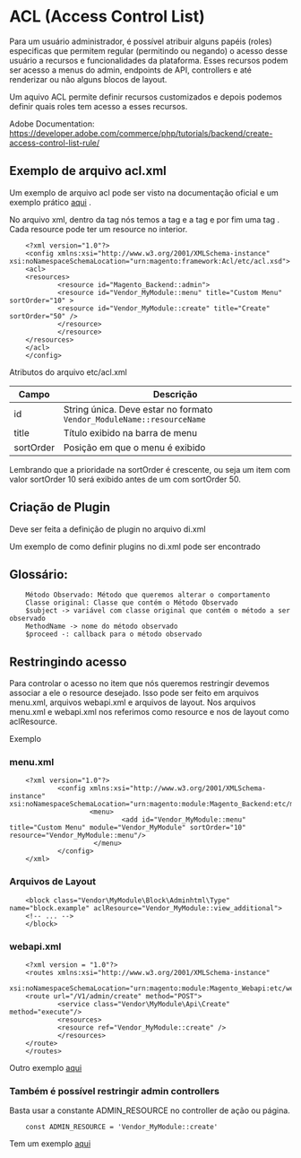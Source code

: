 # ACL (Access Control List)

Para um usuário administrador, é possível atribuir alguns papéis (roles) especificas que permitem regular (permitindo ou negando) o acesso desse usuário a recursos e funcionalidades da plataforma. Esses recursos podem ser acesso a menus do admin, endpoints de API, controllers e até renderizar ou não alguns blocos de layout. 

Um aquivo ACL permite definir recursos customizados e depois podemos definir quais roles tem acesso a esses recursos. 

Adobe Documentation: https://developer.adobe.com/commerce/php/tutorials/backend/create-access-control-list-rule/

## Exemplo de arquivo acl.xml

Um exemplo de arquivo acl pode ser visto na documentação oficial e um exemplo prático [aqui](https://github.com/vinnyalvs/Magento_Experiments/blob/main/app/code/Vinnyalvs/AdminController/etc/acl.xml)
.

No arquivo xml, dentro da tag <config> nós temos a tag <acl> e a tag <resources> e por fim uma tag <resource>. Cada resource pode ter um resource no interior. 

        <?xml version="1.0"?>
        <config xmlns:xsi="http://www.w3.org/2001/XMLSchema-instance" xsi:noNamespaceSchemaLocation="urn:magento:framework:Acl/etc/acl.xsd">
        <acl>
        <resources>
                <resource id="Magento_Backend::admin">
                <resource id="Vendor_MyModule::menu" title="Custom Menu" sortOrder="10" >
                <resource id="Vendor_MyModule::create" title="Create" sortOrder="50" />
                </resource>
                </resource>
        </resources>
        </acl>
        </config>

Atributos do arquivo etc/acl.xml

| Campo       | Descrição                                                                 |
|-------------|----------------------------------------------------------------------------|
| id          | String única. Deve estar no formato `Vendor_ModuleName::resourceName`       |
| title       | Título exibido na barra de menu                                             |
| sortOrder   | Posição em que o menu é exibido 



Lembrando que a prioridade na sortOrder é crescente, ou seja um item com valor sortOrder 10 será exibido antes de um com sortOrder 50.

## Criação de Plugin

Deve ser feita a definição de plugin no arquivo di.xml

Um exemplo de como definir plugins no di.xml pode ser encontrado 
## Glossário:

        Método Observado: Método que queremos alterar o comportamento
        Classe original: Classe que contém o Método Observado
        $subject -> variável com classe original que contém o método a ser observado
        MethodName -> nome do método observado
        $proceed -: callback para o método observado


## Restringindo acesso

Para controlar o acesso no item que nós queremos restringir devemos associar a ele o resource desejado. Isso pode ser feito em arquivos menu.xml, arquivos webapi.xml e arquivos de layout. Nos arquivos menu.xml e webapi.xml nos referimos como resource e nos de layout como aclResource.

Exemplo

### menu.xml

        <?xml version="1.0"?>
                <config xmlns:xsi="http://www.w3.org/2001/XMLSchema-instance" xsi:noNamespaceSchemaLocation="urn:magento:module:Magento_Backend:etc/menu.xsd">
                        <menu>
                                <add id="Vendor_MyModule::menu" title="Custom Menu" module="Vendor_MyModule" sortOrder="10" resource="Vendor_MyModule::menu"/>
                         </menu>
                </config>
        </xml>


### Arquivos de Layout

        <block class="Vendor\MyModule\Block\Adminhtml\Type" name="block.example" aclResource="Vendor_MyModule::view_additional">
        <!-- ... -->
        </block>

### webapi.xml

        <?xml version = "1.0"?>
        <routes xmlns:xsi="http://www.w3.org/2001/XMLSchema-instance"
                xsi:noNamespaceSchemaLocation="urn:magento:module:Magento_Webapi:etc/webapi.xsd">
        <route url="/V1/admin/create" method="POST">
                <service class="Vendor\MyModule\Api\Create" method="execute"/>
                <resources>
                <resource ref="Vendor_MyModule::create" />
                </resources>
        </route>
        </routes>

Outro exemplo [aqui](https://github.com/vinnyalvs/Magento_Experiments/blob/main/app/code/Vinnyalvs/AdminController/etc/acl.xml)

### Também é possível restringir admin controllers

Basta usar a constante ADMIN_RESOURCE no controller de ação ou página.

        const ADMIN_RESOURCE = 'Vendor_MyModule::create'

Tem um exemplo [aqui](https://github.com/vinnyalvs/Magento_Experiments/blob/main/app/code/Vinnyalvs/AdminController/\Controller\Adminhtml\Pets\Show.php)